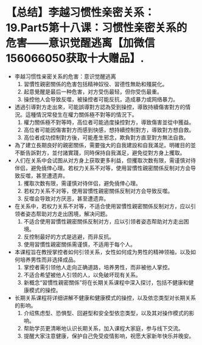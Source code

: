 # 【总结】李越习惯性亲密关系：19.Part5第十八课：习惯性亲密关系的危害——意识觉醒逃离【加微信156066050获取十大赠品】.

-   李越习惯性亲密关系的危害：意识觉醒逃离
    1.  習慣性親密關係的危害包括精神奴役、習德性無助和殭屍化。
    2.  起意覺醒是最后一种危害，对方受伤最轻，但你受伤最重。
    3.  操控他人会导致反噬，被操控者可能反抗，造成暴力或网络暴力。
-   透過引導對方走出來，可能誤導對方認為受到操控，導致持續傷害對方的情況。這種情況常發生在權力關係極不對等的情況下。
    1.  權力關係極不對等時，高位者可能過度操控對方，導致傷害並從中獲益。
    2.  高位者可能因傷害對方而感到快感，想持續控制對方，導致對方想自救。
    3.  高位者成功控制對方後，可能產生邪念，欺負對方直至對方無法自救。
-   為了建立長期良好的親密關係，需要強大的自我建設和自我滿足。明確目的並不斷告訴對方，並付諸實踐，同時保持自我滿足，避免從對方身上攫取。
-   人们在关系中会试图从对方身上获取更多利益，但攫取次数有限，需谨慎对待伴侣，避免僥倖心理。若权力关系不对等，使用習慣性親密關係反制对方会导致反噬，甚至遭遗弃。
    1.  攫取次数有限，需谨慎对待伴侣，避免僥倖心理。
    2.  若权力关系不对等，使用習慣性親密關係反制对方会导致反噬。
    3.  反噬会导致对方厌恶，甚至遭遗弃。
-   在关系中，若权力关系不对等，不适合使用習慣性親密關係反制对方，应以引领者姿态帮助对方走出困境，解决问题。
    1.  不适合使用習慣性親密關係反制对方，应以引领者姿态帮助对方走出困境。
    2.  反控制最好的方式是逃避，而非反抗。
    3.  使用習慣性親密關係需谨慎，不适用于每个人。
-   本课程旨在教授掌控者如何引领关系，女性如何成为男性的精神领袖，以及如何培养男性而非选择成品。
    1.  掌控者需引领他人走向正确道路，培养男性，而非被他人掌控。
    2.  不适合希望被他人引领的人，以免破坏现有关系。
    3.  新概念“習慣性親密關係”将在长期关系课程中深入探讨，包括不健康和健康模式的操控。
-   长期关系课程将详细讲解不健康和健康模式的操控，以及依恋类型对长期关系的影响。
    1.  介绍焦虑型、恐惧型、回避型和安全型依恋类型，以及其对操作模式的影响。
    2.  帮助学员更清晰地认识长期关系，加入课程大家庭，参与线下交流。
    3.  提醒大家注意健康，保护自己免受疫情影响，祝愿大家新年快乐并晚安。